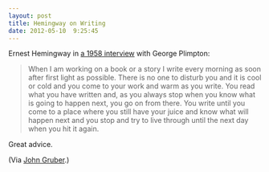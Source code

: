 ```yaml
---
layout: post
title: Hemingway on Writing
date: 2012-05-10  9:25:45
---
```


Ernest Hemingway in [a 1958 interview](http://www.theparisreview.org/interviews/4825/the-art-of-fiction-no-21-ernest-hemingway)
 with George Plimpton:

> When I am working on a book or a story I write every morning as soon after first light as possible. There is no one to disturb you and it is cool or cold and you come to your work and warm as you write. You read what you have written and, as you always stop when you know what is going to happen next, you go on from there. You write until you come to a place where you still have your juice and know what will happen next and you stop and try to live through until the next day when you hit it again.

Great advice. 

(Via [John Gruber](http://daringfireball.net/linked/2012/05/09/hemingway).)
